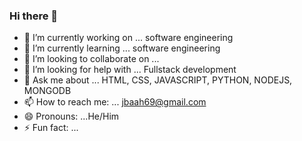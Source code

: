 ### Hi there 👋

<!--
**kofikorang12/kofikorang12** is a ✨ _special_ ✨ repository because its `README.md` (this file) appears on your GitHub profile.

Here are some ideas to get you started:
-->

- 🔭 I’m currently working on ... software engineering
- 🌱 I’m currently learning ... software engineering 
- 👯 I’m looking to collaborate on ...
- 🤔 I’m looking for help with ... Fullstack development
- 💬 Ask me about ... HTML, CSS, JAVASCRIPT, PYTHON, NODEJS, MONGODB
- 📫 How to reach me: ... jbaah69@gmail.com
- 😄 Pronouns: ...He/Him
- ⚡ Fun fact: ...

